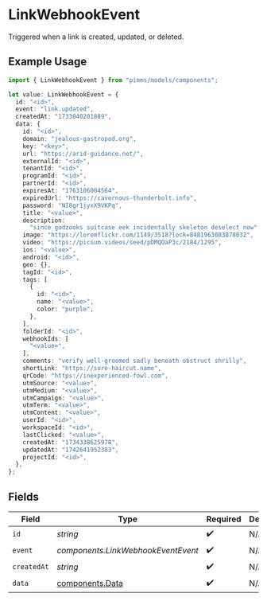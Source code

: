 # LinkWebhookEvent

Triggered when a link is created, updated, or deleted.

## Example Usage

```typescript
import { LinkWebhookEvent } from "pimms/models/components";

let value: LinkWebhookEvent = {
  id: "<id>",
  event: "link.updated",
  createdAt: "1733040201889",
  data: {
    id: "<id>",
    domain: "jealous-gastropod.org",
    key: "<key>",
    url: "https://arid-guidance.net/",
    externalId: "<id>",
    tenantId: "<id>",
    programId: "<id>",
    partnerId: "<id>",
    expiresAt: "1763106004564",
    expiredUrl: "https://cavernous-thunderbolt.info",
    password: "NI8gr1jyxX9VKPq",
    title: "<value>",
    description:
      "since gadzooks suitcase eek incidentally skeleton deselect now",
    image: "https://loremflickr.com/1149/3518?lock=8481963083878032",
    video: "https://picsum.videos/seed/pDMQOaP3c/2184/1295",
    ios: "<value>",
    android: "<id>",
    geo: {},
    tagId: "<id>",
    tags: [
      {
        id: "<id>",
        name: "<value>",
        color: "purple",
      },
    ],
    folderId: "<id>",
    webhookIds: [
      "<value>",
    ],
    comments: "verify well-groomed sadly beneath obstruct shrilly",
    shortLink: "https://sore-haircut.name",
    qrCode: "https://inexperienced-fowl.com",
    utmSource: "<value>",
    utmMedium: "<value>",
    utmCampaign: "<value>",
    utmTerm: "<value>",
    utmContent: "<value>",
    userId: "<id>",
    workspaceId: "<id>",
    lastClicked: "<value>",
    createdAt: "1734338625978",
    updatedAt: "1742641952383",
    projectId: "<id>",
  },
};
```

## Fields

| Field                                              | Type                                               | Required                                           | Description                                        |
| -------------------------------------------------- | -------------------------------------------------- | -------------------------------------------------- | -------------------------------------------------- |
| `id`                                               | *string*                                           | :heavy_check_mark:                                 | N/A                                                |
| `event`                                            | *components.LinkWebhookEventEvent*                 | :heavy_check_mark:                                 | N/A                                                |
| `createdAt`                                        | *string*                                           | :heavy_check_mark:                                 | N/A                                                |
| `data`                                             | [components.Data](../../models/components/data.md) | :heavy_check_mark:                                 | N/A                                                |